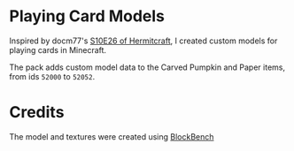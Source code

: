 # Playing Card Models
Inspired by docm77's [S10E26 of Hermitcraft](https://youtu.be/yb9VvNva9Pc?si=GEDGSzc9RdpObUgf), I created custom models for playing cards in Minecraft. 

The pack adds custom model data to the Carved Pumpkin and Paper items, from ids `52000` to `52052`.

# Credits
The model and textures were created using [BlockBench](https://www.blockbench.net/)